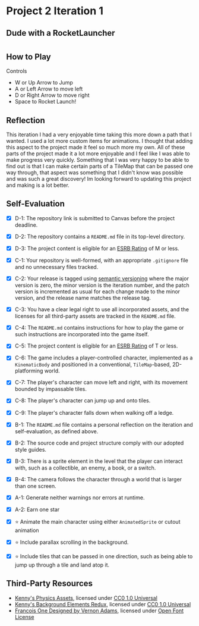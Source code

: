 # Project 2 Iteration 1

## Dude with a RocketLauncher
#
## How to Play



Controls
- W or Up Arrow to Jump
- A or Left Arrow to move left
- D or Right Arrow to move right
- Space to Rocket Launch!

## Reflection

This iteration I had a very enjoyable time taking this more down a path that I wanted. I used a lot more custom items for animations. I thought that adding this aspect to the project made it feel so much more my own. All of these parts of the project made it a lot more enjoyable and I feel like I was able to make progress very quickly. Something that I was very happy to be able to find out is that I can make certain parts of a TileMap that can be passed one way through, that aspect was something that I didn't know was possible and was such a great discovery! Im looking forward to updating this project and making is a lot better.

## Self-Evaluation

- [X] D-1: The repository link is submitted to Canvas before the project deadline.
- [X] D-2: The repository contains a <code>README.md</code> file in its top-level directory.
- [X] D-3: The project content is eligible for an <a href="https://www.esrb.org/ratings-guide/">ESRB Rating</a> of M or less.
- [X] C-1: Your repository is well-formed, with an appropriate <code>.gitignore</code> file and no unnecessary files tracked.
- [x] C-2: Your release is tagged using <a href="https://semver.org/">semantic versioning</a> where the major version is zero, the minor version is the iteration number, and the patch version is incremented as usual for each change made to the minor version, and the release name matches the release tag.
- [x] C-3: You have a clear legal right to use all incorporated assets, and the licenses for all third-party assets are tracked in the <code>README.md</code> file.
- [X] C-4: The <code>README.md</code> contains instructions for how to play the game or such instructions are incorporated into the game itself.
- [X] C-5: The project content is eligible for an <a href="https://www.esrb.org/ratings-guide/">ESRB Rating</a> of T or less.
- [X] C-6: The game includes a player-controlled character, implemented as a <code>KinematicBody</code> and positioned in a conventional, <code>TileMap</code>-based, 2D-platforming world.
- [X] C-7: The player's character can move left and right, with its movement bounded by impassable tiles.
- [X] C-8: The player's character can jump up and onto tiles.
- [X] C-9: The player's character falls down when walking off a ledge.
- [X] B-1: The <code>README.md</code> file contains a personal reflection on the iteration and self-evaluation, as defined above.
- [X] B-2: The source code and project structure comply with our adopted style guides.
- [X] B-3: There is a sprite element in the level that the player can interact with, such as a collectible, an enemy, a book, or a switch.
- [X] B-4: The camera follows the character through a world that is larger than one screen.
- [X] A-1: Generate neither warnings nor errors at runtime.
- [X] A-2: Earn one star
- [X] ⭐ Animate the main character using either <code>AnimatedSprite</code> or cutout animation
- [X] ⭐ Include parallax scrolling in the background.
- [X] ⭐ Include tiles that can be passed in one direction, such as being able to jump up through a tile and land atop it.


## Third-Party Resources

- [Kenny's Physics Assets](https://kenney.nl/assets/physics-assets), licensed under [CC0 1.0 Universal](https://creativecommons.org/publicdomain/zero/1.0/)
- [Kenny's Background Elements Redux](https://kenney.nl/assets/background-elements-redux), licensed under 
[CC0 1.0 Universal](https://creativecommons.org/publicdomain/zero/1.0/)
- [Francois One Designed by Vernon Adams](https://fonts.google.com/specimen/Francois+One#standard-styles), licensed under [Open Font License](https://scripts.sil.org/cms/scripts/page.php?site_id=nrsi&id=OFL)